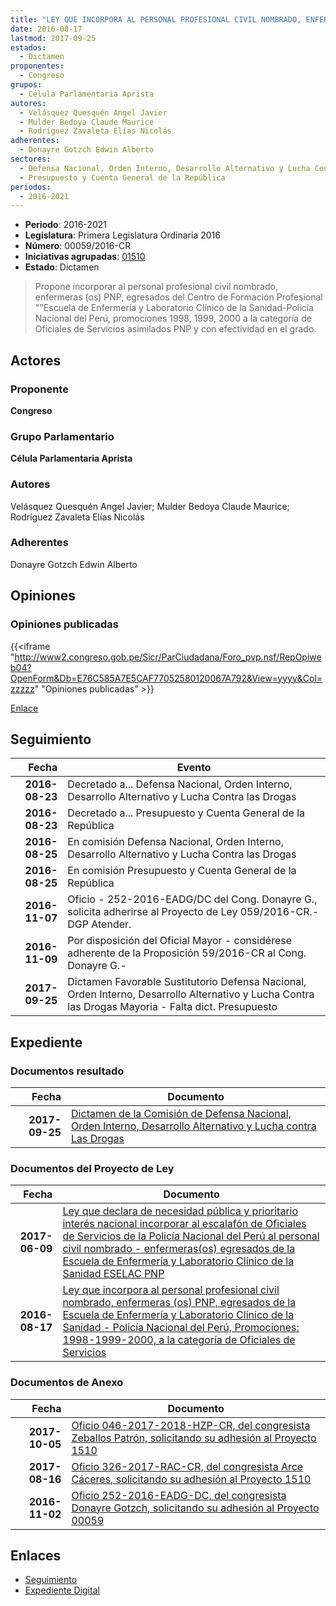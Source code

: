 ```yaml
---
title: "LEY QUE INCORPORA AL PERSONAL PROFESIONAL CIVIL NOMBRADO, ENFERMERAS (OS) PNP, EGRESADOS DE LA ESCUELA DE ENFERMERÍA Y LABORATORIO CLÍNICO DE LA SANIDAD-POLICÍA NACIONAL DEL PERÚ, PROMOCIONES.- 1998, 1999,2000, A LA CATEGORÍA DE OFICIALES DE SERVICIOS"
date: 2016-08-17
lastmod: 2017-09-25
estados: 
  - Dictamen
proponentes: 
  - Congreso
grupos: 
  - Célula Parlamentaria Aprista
autores: 
  - Velásquez Quesquén Angel Javier
  - Mulder Bedoya Claude Maurice
  - Rodríguez Zavaleta Elías Nicolás
adherentes: 
  - Donayre Gotzch Edwin Alberto
sectores: 
  - Defensa Nacional, Orden Interno, Desarrollo Alternativo y Lucha Contra las Drogas
  - Presupuesto y Cuenta General de la República
periodos: 
  - 2016-2021
---
```


- **Periodo**: 2016-2021
- **Legislatura**: Primera Legislatura Ordinaria 2016
- **Número**: 00059/2016-CR
- **Iniciativas agrupadas**: [01510](../../01500/01510)
- **Estado**: Dictamen

> Propone incorporar al personal profesional civil nombrado, enfermeras (os) PNP, egresados del Centro de Formación Profesional ""Escuela de Enfermería y Laboratorio Clínico de la Sanidad-Policía Nacional del Perú, promociones 1998, 1999, 2000 a la categoría de Oficiales de Servicios asimilados PNP y con efectividad en el grado.


## Actores

### Proponente

**Congreso**

### Grupo Parlamentario

**Célula Parlamentaria Aprista**

### Autores

Velásquez Quesquén Angel Javier; Mulder Bedoya Claude Maurice; Rodríguez Zavaleta Elías Nicolás

### Adherentes

Donayre Gotzch Edwin Alberto


## Opiniones

### Opiniones publicadas

{{<iframe "http://www2.congreso.gob.pe/Sicr/ParCiudadana/Foro_pvp.nsf/RepOpiweb04?OpenForm&Db=E76C585A7E5CAF77052580120067A792&View=yyyy&Col=zzzzz" "Opiniones publicadas" >}}

[Enlace](http://www2.congreso.gob.pe/Sicr/ParCiudadana/Foro_pvp.nsf/RepOpiweb04?OpenForm&Db=E76C585A7E5CAF77052580120067A792&View=yyyy&Col=zzzzz)

## Seguimiento

| Fecha | Evento |
|------:|--------|
| **2016-08-23** | Decretado a... Defensa Nacional, Orden Interno, Desarrollo Alternativo y Lucha Contra las Drogas|
| **2016-08-23** | Decretado a... Presupuesto y Cuenta General de la República|
| **2016-08-25** | En comisión Defensa Nacional, Orden Interno, Desarrollo Alternativo y Lucha Contra las Drogas|
| **2016-08-25** | En comisión Presupuesto y Cuenta General de la República|
| **2016-11-07** | Oficio - 252-2016-EADG/DC del Cong. Donayre G., solicita adherirse al Proyecto de Ley 059/2016-CR.-DGP Atender.|
| **2016-11-09** | Por disposición del Oficial Mayor - considérese adherente de la Proposición 59/2016-CR al Cong. Donayre G.-|
| **2017-09-25** | Dictamen Favorable Sustitutorio Defensa Nacional, Orden Interno, Desarrollo Alternativo y Lucha Contra las Drogas Mayoria - Falta dict. Presupuesto|


## Expediente


### Documentos resultado

| Fecha | Documento |
|------:|--------|
| **2017-09-25** | [Dictamen de la Comisión de Defensa Nacional, Orden Interno, Desarrollo Alternativo y Lucha contra Las Drogas](http://www.leyes.congreso.gob.pe/Documentos/2016_2021/Dictamenes/Proyectos_de_Ley/00059DC07MAY20170925.pdf) |

### Documentos del Proyecto de Ley

| Fecha | Documento |
|------:|--------|
| **2017-06-09** | [Ley que declara de necesidad pública y prioritario interés nacional incorporar al escalafón de Oficiales de Servicios de la Policía Nacional del Perú al personal civil nombrado - enfermeras(os) egresados de la Escuela de Enfermería y Laboratorio Clínico de la Sanidad ESELAC PNP](http://www.leyes.congreso.gob.pe/Documentos/2016_2021/Proyectos_de_Ley_y_de_Resoluciones_Legislativas/PL0151020170609..pdf) |
| **2016-08-17** | [Ley que incorpora al personal profesional civil nombrado, enfermeras (os) PNP, egresados de la Escuela de Enfermería y Laboratorio Clínico de la Sanidad - Policía Nacional del Perú, Promociones: 1998-1999-2000, a la categoría de Oficiales de Servicios](http://www.leyes.congreso.gob.pe/Documentos/2016_2021/Proyectos_de_Ley_y_de_Resoluciones_Legislativas/PL00059_20160817.pdf) |

### Documentos de Anexo

| Fecha | Documento |
|------:|--------|
| **2017-10-05** | [Oficio 046-2017-2018-HZP-CR, del congresista Zeballos Patrón, solicitando su adhesión al Proyecto 1510](http://www.leyes.congreso.gob.pe/Documentos/2016_2021/Adhesiones/Proyectos_de_Ley/OFICIO-046-2017-2018-HZP-CR.pdf) |
| **2017-08-16** | [Oficio 326-2017-RAC-CR, del congresista Arce Cáceres, solicitando su adhesión al Proyecto 1510](http://www.leyes.congreso.gob.pe/Documentos/2016_2021/Adhesiones/Proyectos_de_Ley/OFICIO-326-2017-RAC-CR..PDF) |
| **2016-11-02** | [Oficio 252-2016-EADG-DC, del congresista Donayre Gotzch, solicitando su adhesión al Proyecto 00059](http://www.leyes.congreso.gob.pe/Documentos/2016_2021/Adhesiones/Proyectos_de_Ley/OFICIO-252-2016-EADG-DC.pdf) |

## Enlaces 

- [Seguimiento](http://www2.congreso.gob.pe/Sicr/TraDocEstProc/CLProLey2016.nsf/f7fff46988ca05b1052578e100829cc7/1c9b98f22bc7e91e05258012006348d3?OpenDocument)
- [Expediente Digital](http://www2.congreso.gob.pe/Sicr/TraDocEstProc/CLProLey2016.nsf/f7fff46988ca05b1052578e100829cc7/1c9b98f22bc7e91e05258012006348d3?OpenDocument&Click=05257FB7005EB655.eb71d0cf91d8294e05256cdf006b5706/$Body/0.1C6C)
